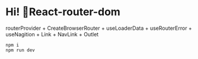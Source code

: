 # Hi! 👋React-router-dom

routerProvider + CreateBrowserRouter + useLoaderData + useRouterError + useNagition +  Link + NavLink + Outlet

```
npm i 
npm run dev
```
